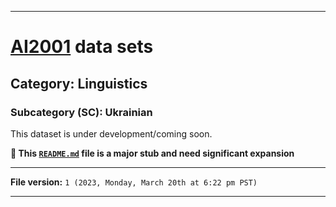 
***

# [AI2001](https://github.com/seanpm2001/AI2001/) data sets

## Category: Linguistics

### Subcategory (SC): Ukrainian

This dataset is under development/coming soon.

**🌱️ This [`README.md`](/README.md) file is a major stub and need significant expansion**

***

**File version:** `1 (2023, Monday, March 20th at 6:22 pm PST)`

***
